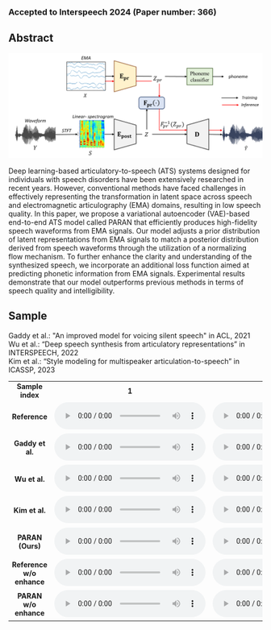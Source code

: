### Accepted to Interspeech 2024 (Paper number: 366)

## Abstract

<img src='demo_architecture.png'>

Deep learning-based articulatory-to-speech (ATS) systems designed for individuals with speech disorders have been extensively researched in recent years. However, conventional methods have faced challenges in effectively representing the transformation in latent space across speech and electromagnetic articulography (EMA) domains, resulting in low speech quality. In this paper, we propose a variational autoencoder (VAE)-based end-to-end ATS model called PARAN that efficiently produces high-fidelity speech waveforms from EMA signals. Our model adjusts a prior distribution of latent representations from EMA signals to match a posterior distribution derived from speech waveforms through the utilization of a normalizing flow mechanism. To further enhance the clarity and understanding of the synthesized speech, we incorporate an additional loss function aimed at predicting phonetic information from EMA signals. Experimental results demonstrate that our model outperforms previous methods in terms of speech quality and intelligibility.

## Sample

Gaddy et al.: "An improved model for voicing silent speech" in ACL, 2021 <br>
Wu et al.: “Deep speech synthesis from articulatory representations” in INTERSPEECH, 2022 <br>
Kim et al.: “Style modeling for multispeaker articulation-to-speech” in ICASSP, 2023 <br>


<table style="width: 100%; word-wrap: normal; text-align: center;" borded="1" border-collapse="collapse">
<tr>
<td style="column-width: 50\%"><strong>Sample index</strong></td>
<td style="column-width: 20\%"><strong>1</strong></td>
<td style="column-width: 20\%"><strong>2</strong></td>
<td style="column-width: 20\%"><strong>3</strong></td>
<td style="column-width: 20\%"><strong>4</strong></td>
<td style="column-width: 20\%"><strong>5</strong></td>
<td style="column-width: 20\%"><strong>6</strong></td>
<td style="column-width: 20\%"><strong>7</strong></td>
<td style="column-width: 20\%"><strong>8</strong></td>
<td style="column-width: 20\%"><strong>9</strong></td>
<td style="column-width: 20\%"><strong>10</strong></td>
<td style="column-width: 20\%"><strong>11</strong></td>
<td style="column-width: 20\%"><strong>12</strong></td>
<td style="column-width: 20\%"><strong>13</strong></td>
<td style="column-width: 20\%"><strong>14</strong></td>
<td style="column-width: 20\%"><strong>15</strong></td>
<td style="column-width: 20\%"><strong>16</strong></td>
<td style="column-width: 20\%"><strong>17</strong></td>
<td style="column-width: 20\%"><strong>18</strong></td>
<td style="column-width: 20\%"><strong>19</strong></td>
<td style="column-width: 20\%"><strong>20</strong></td>
<td style="column-width: 20\%"><strong>21</strong></td>
<td style="column-width: 20\%"><strong>22</strong></td>
<td style="column-width: 20\%"><strong>23</strong></td>
<td style="column-width: 20\%"><strong>24</strong></td>
</tr>
<tr>
<td style="column-width: 50\%"><strong>Reference</strong></td>
 <td><audio controls><source src='./demo_sample/ref/ref_F01_B04_S21_R01_N.wav'></audio></td>
<td><audio controls><source src='./demo_sample/ref/ref_F01_B06_S44_R01_N.wav'></audio></td>
<td><audio controls><source src='./demo_sample/ref/ref_F01_B07_S03_R01_F.wav'></audio></td>
<td><audio controls><source src='./demo_sample/ref/ref_F02_B01_S15_R01_F.wav'></audio></td>
<td><audio controls><source src='./demo_sample/ref/ref_F02_B03_S26_R01_N.wav'></audio></td>
<td><audio controls><source src='./demo_sample/ref/ref_F02_B10_S49_R01_N.wav'></audio></td>
<td><audio controls><source src='./demo_sample/ref/ref_F03_B01_S08_R01_N.wav'></audio></td>
<td><audio controls><source src='./demo_sample/ref/ref_F03_B06_S15_R01_F.wav'></audio></td>
<td><audio controls><source src='./demo_sample/ref/ref_F03_B07_S60_R01_N.wav'></audio></td>
<td><audio controls><source src='./demo_sample/ref/ref_F04_B02_S28_R02_N.wav'></audio></td>
<td><audio controls><source src='./demo_sample/ref/ref_F04_B02_S42_R01_F.wav'></audio></td>
<td><audio controls><source src='./demo_sample/ref/ref_F04_B09_S47_R01_N.wav'></audio></td>
<td><audio controls><source src='./demo_sample/ref/ref_M01_B03_S23_R01_N.wav'></audio></td>
<td><audio controls><source src='./demo_sample/ref/ref_M01_B06_S55_R01_N.wav'></audio></td>
<td><audio controls><source src='./demo_sample/ref/ref_M01_B08_S55_R01_F.wav'></audio></td>
<td><audio controls><source src='./demo_sample/ref/ref_M02_B01_S51_R01_N.wav'></audio></td>
<td><audio controls><source src='./demo_sample/ref/ref_M02_B10_S02_R01_N.wav'></audio></td>
<td><audio controls><source src='./demo_sample/ref/ref_M02_B11_S20_R01_N.wav'></audio></td>
<td><audio controls><source src='./demo_sample/ref/ref_M03_B02_S20_R01_N.wav'></audio></td>
<td><audio controls><source src='./demo_sample/ref/ref_M03_B04_S01_R01_F.wav'></audio></td>
<td><audio controls><source src='./demo_sample/ref/ref_M03_B10_S59_R01_N.wav'></audio></td>
<td><audio controls><source src='./demo_sample/ref/ref_M04_B03_S08_R01_N.wav'></audio></td>
<td><audio controls><source src='./demo_sample/ref/ref_M04_B03_S58_R02_N.wav'></audio></td>
<td><audio controls><source src='./demo_sample/ref/ref_M04_B10_S39_R01_F.wav'></audio></td>
</tr>
<tr>
<td style="column-width: 50\%"><strong>Gaddy et al.</strong></td>
 <td><audio controls><source src='./demo_sample/baseline/F01_B04_S21_R01_N.wav'></audio></td>
<td><audio controls><source src='./demo_sample/baseline/F01_B06_S44_R01_N.wav'></audio></td>
<td><audio controls><source src='./demo_sample/baseline/F01_B07_S03_R01_F.wav'></audio></td>
<td><audio controls><source src='./demo_sample/baseline/F02_B01_S15_R01_F.wav'></audio></td>
<td><audio controls><source src='./demo_sample/baseline/F02_B03_S26_R01_N.wav'></audio></td>
<td><audio controls><source src='./demo_sample/baseline/F02_B10_S49_R01_N.wav'></audio></td>
<td><audio controls><source src='./demo_sample/baseline/F03_B01_S08_R01_N.wav'></audio></td>
<td><audio controls><source src='./demo_sample/baseline/F03_B06_S15_R01_F.wav'></audio></td>
<td><audio controls><source src='./demo_sample/baseline/F03_B07_S60_R01_N.wav'></audio></td>
<td><audio controls><source src='./demo_sample/baseline/F04_B02_S28_R02_N.wav'></audio></td>
<td><audio controls><source src='./demo_sample/baseline/F04_B02_S42_R01_F.wav'></audio></td>
<td><audio controls><source src='./demo_sample/baseline/F04_B09_S47_R01_N.wav'></audio></td>
<td><audio controls><source src='./demo_sample/baseline/M01_B03_S23_R01_N.wav'></audio></td>
<td><audio controls><source src='./demo_sample/baseline/M01_B06_S55_R01_N.wav'></audio></td>
<td><audio controls><source src='./demo_sample/baseline/M01_B08_S55_R01_F.wav'></audio></td>
<td><audio controls><source src='./demo_sample/baseline/M02_B01_S51_R01_N.wav'></audio></td>
<td><audio controls><source src='./demo_sample/baseline/M02_B10_S02_R01_N.wav'></audio></td>
<td><audio controls><source src='./demo_sample/baseline/M02_B11_S20_R01_N.wav'></audio></td>
<td><audio controls><source src='./demo_sample/baseline/M03_B02_S20_R01_N.wav'></audio></td>
<td><audio controls><source src='./demo_sample/baseline/M03_B04_S01_R01_F.wav'></audio></td>
<td><audio controls><source src='./demo_sample/baseline/M03_B10_S59_R01_N.wav'></audio></td>
<td><audio controls><source src='./demo_sample/baseline/M04_B03_S08_R01_N.wav'></audio></td>
<td><audio controls><source src='./demo_sample/baseline/M04_B03_S58_R02_N.wav'></audio></td>
<td><audio controls><source src='./demo_sample/baseline/M04_B10_S39_R01_F.wav'></audio></td>
</tr>
<tr>
<td style="column-width: 50\%"><strong>Wu et al.</strong></td>
<td><audio controls><source src='./demo_sample/deep/F01_B04_S21_R01_N.wav'></audio></td>
<td><audio controls><source src='./demo_sample/deep/F01_B06_S44_R01_N.wav'></audio></td>
<td><audio controls><source src='./demo_sample/deep/F01_B07_S03_R01_F.wav'></audio></td>
<td><audio controls><source src='./demo_sample/deep/F02_B01_S15_R01_F.wav'></audio></td>
<td><audio controls><source src='./demo_sample/deep/F02_B03_S26_R01_N.wav'></audio></td>
<td><audio controls><source src='./demo_sample/deep/F02_B10_S49_R01_N.wav'></audio></td>
<td><audio controls><source src='./demo_sample/deep/F03_B01_S08_R01_N.wav'></audio></td>
<td><audio controls><source src='./demo_sample/deep/F03_B06_S15_R01_F.wav'></audio></td>
<td><audio controls><source src='./demo_sample/deep/F03_B07_S60_R01_N.wav'></audio></td>
<td><audio controls><source src='./demo_sample/deep/F04_B02_S28_R02_N.wav'></audio></td>
<td><audio controls><source src='./demo_sample/deep/F04_B02_S42_R01_F.wav'></audio></td>
<td><audio controls><source src='./demo_sample/deep/F04_B09_S47_R01_N.wav'></audio></td>
<td><audio controls><source src='./demo_sample/deep/M01_B03_S23_R01_N.wav'></audio></td>
<td><audio controls><source src='./demo_sample/deep/M01_B06_S55_R01_N.wav'></audio></td>
<td><audio controls><source src='./demo_sample/deep/M01_B08_S55_R01_F.wav'></audio></td>
<td><audio controls><source src='./demo_sample/deep/M02_B01_S51_R01_N.wav'></audio></td>
<td><audio controls><source src='./demo_sample/deep/M02_B10_S02_R01_N.wav'></audio></td>
<td><audio controls><source src='./demo_sample/deep/M02_B11_S20_R01_N.wav'></audio></td>
<td><audio controls><source src='./demo_sample/deep/M03_B02_S20_R01_N.wav'></audio></td>
<td><audio controls><source src='./demo_sample/deep/M03_B04_S01_R01_F.wav'></audio></td>
<td><audio controls><source src='./demo_sample/deep/M03_B10_S59_R01_N.wav'></audio></td>
<td><audio controls><source src='./demo_sample/deep/M04_B03_S08_R01_N.wav'></audio></td>
<td><audio controls><source src='./demo_sample/deep/M04_B03_S58_R02_N.wav'></audio></td>
<td><audio controls><source src='./demo_sample/deep/M04_B10_S39_R01_F.wav'></audio></td>
<tr>
<td style="column-width: 50\%"><strong>Kim et al.</strong></td>
 <td><audio controls><source src='./demo_sample/msota/F01_B04_S21_R01_N.wav'></audio></td>
<td><audio controls><source src='./demo_sample/msota/F01_B06_S44_R01_N.wav'></audio></td>
<td><audio controls><source src='./demo_sample/msota/F01_B07_S03_R01_F.wav'></audio></td>
<td><audio controls><source src='./demo_sample/msota/F02_B01_S15_R01_F.wav'></audio></td>
<td><audio controls><source src='./demo_sample/msota/F02_B03_S26_R01_N.wav'></audio></td>
<td><audio controls><source src='./demo_sample/msota/F02_B10_S49_R01_N.wav'></audio></td>
<td><audio controls><source src='./demo_sample/msota/F03_B01_S08_R01_N.wav'></audio></td>
<td><audio controls><source src='./demo_sample/msota/F03_B06_S15_R01_F.wav'></audio></td>
<td><audio controls><source src='./demo_sample/msota/F03_B07_S60_R01_N.wav'></audio></td>
<td><audio controls><source src='./demo_sample/msota/F04_B02_S28_R02_N.wav'></audio></td>
<td><audio controls><source src='./demo_sample/msota/F04_B02_S42_R01_F.wav'></audio></td>
<td><audio controls><source src='./demo_sample/msota/F04_B09_S47_R01_N.wav'></audio></td>
<td><audio controls><source src='./demo_sample/msota/M01_B03_S23_R01_N.wav'></audio></td>
<td><audio controls><source src='./demo_sample/msota/M01_B06_S55_R01_N.wav'></audio></td>
<td><audio controls><source src='./demo_sample/msota/M01_B08_S55_R01_F.wav'></audio></td>
<td><audio controls><source src='./demo_sample/msota/M02_B01_S51_R01_N.wav'></audio></td>
<td><audio controls><source src='./demo_sample/msota/M02_B10_S02_R01_N.wav'></audio></td>
<td><audio controls><source src='./demo_sample/msota/M02_B11_S20_R01_N.wav'></audio></td>
<td><audio controls><source src='./demo_sample/msota/M03_B02_S20_R01_N.wav'></audio></td>
<td><audio controls><source src='./demo_sample/msota/M03_B04_S01_R01_F.wav'></audio></td>
<td><audio controls><source src='./demo_sample/msota/M03_B10_S59_R01_N.wav'></audio></td>
<td><audio controls><source src='./demo_sample/msota/M04_B03_S08_R01_N.wav'></audio></td>
<td><audio controls><source src='./demo_sample/msota/M04_B03_S58_R02_N.wav'></audio></td>
<td><audio controls><source src='./demo_sample/msota/M04_B10_S39_R01_F.wav'></audio></td>
</tr>
<tr>
<td style="column-width: 50\%"><strong>PARAN (Ours)</strong></td>
  <td><audio controls><source src='./demo_sample/ours/F01_B04_S21_R01_N.wav'></audio></td>
<td><audio controls><source src='./demo_sample/ours/F01_B06_S44_R01_N.wav'></audio></td>
<td><audio controls><source src='./demo_sample/ours/F01_B07_S03_R01_F.wav'></audio></td>
<td><audio controls><source src='./demo_sample/ours/F02_B01_S15_R01_F.wav'></audio></td>
<td><audio controls><source src='./demo_sample/ours/F02_B03_S26_R01_N.wav'></audio></td>
<td><audio controls><source src='./demo_sample/ours/F02_B10_S49_R01_N.wav'></audio></td>
<td><audio controls><source src='./demo_sample/ours/F03_B01_S08_R01_N.wav'></audio></td>
<td><audio controls><source src='./demo_sample/ours/F03_B06_S15_R01_F.wav'></audio></td>
<td><audio controls><source src='./demo_sample/ours/F03_B07_S60_R01_N.wav'></audio></td>
<td><audio controls><source src='./demo_sample/ours/F04_B02_S28_R02_N.wav'></audio></td>
<td><audio controls><source src='./demo_sample/ours/F04_B02_S42_R01_F.wav'></audio></td>
<td><audio controls><source src='./demo_sample/ours/F04_B09_S47_R01_N.wav'></audio></td>
<td><audio controls><source src='./demo_sample/ours/M01_B03_S23_R01_N.wav'></audio></td>
<td><audio controls><source src='./demo_sample/ours/M01_B06_S55_R01_N.wav'></audio></td>
<td><audio controls><source src='./demo_sample/ours/M01_B08_S55_R01_F.wav'></audio></td>
<td><audio controls><source src='./demo_sample/ours/M02_B01_S51_R01_N.wav'></audio></td>
<td><audio controls><source src='./demo_sample/ours/M02_B10_S02_R01_N.wav'></audio></td>
<td><audio controls><source src='./demo_sample/ours/M02_B11_S20_R01_N.wav'></audio></td>
<td><audio controls><source src='./demo_sample/ours/M03_B02_S20_R01_N.wav'></audio></td>
<td><audio controls><source src='./demo_sample/ours/M03_B04_S01_R01_F.wav'></audio></td>
<td><audio controls><source src='./demo_sample/ours/M03_B10_S59_R01_N.wav'></audio></td>
<td><audio controls><source src='./demo_sample/ours/M04_B03_S08_R01_N.wav'></audio></td>
<td><audio controls><source src='./demo_sample/ours/M04_B03_S58_R02_N.wav'></audio></td>
<td><audio controls><source src='./demo_sample/ours/M04_B10_S39_R01_F.wav'></audio></td>
</tr>

<tr>
<td style="column-width: 50\%"><strong>Reference w/o enhance</strong></td>
<td><audio controls><source src='./demo_sample/ref_wo_enh/ref_wo_enh_F01_B04_S21_R01_N.wav'></audio></td>
<td><audio controls><source src='./demo_sample/ref_wo_enh/ref_wo_enh_F01_B06_S44_R01_N.wav'></audio></td>
<td><audio controls><source src='./demo_sample/ref_wo_enh/ref_wo_enh_F01_B07_S03_R01_F.wav'></audio></td>
<td><audio controls><source src='./demo_sample/ref_wo_enh/ref_wo_enh_F02_B01_S15_R01_F.wav'></audio></td>
<td><audio controls><source src='./demo_sample/ref_wo_enh/ref_wo_enh_F02_B03_S26_R01_N.wav'></audio></td>
<td><audio controls><source src='./demo_sample/ref_wo_enh/ref_wo_enh_F02_B10_S49_R01_N.wav'></audio></td>
<td><audio controls><source src='./demo_sample/ref_wo_enh/ref_wo_enh_F03_B01_S08_R01_N.wav'></audio></td>
<td><audio controls><source src='./demo_sample/ref_wo_enh/ref_wo_enh_F03_B06_S15_R01_F.wav'></audio></td>
<td><audio controls><source src='./demo_sample/ref_wo_enh/ref_wo_enh_F03_B07_S60_R01_N.wav'></audio></td>
<td><audio controls><source src='./demo_sample/ref_wo_enh/ref_wo_enh_F04_B02_S28_R02_N.wav'></audio></td>
<td><audio controls><source src='./demo_sample/ref_wo_enh/ref_wo_enh_F04_B02_S42_R01_F.wav'></audio></td>
<td><audio controls><source src='./demo_sample/ref_wo_enh/ref_wo_enh_F04_B09_S47_R01_N.wav'></audio></td>
<td><audio controls><source src='./demo_sample/ref_wo_enh/ref_wo_enh_M01_B03_S23_R01_N.wav'></audio></td>
<td><audio controls><source src='./demo_sample/ref_wo_enh/ref_wo_enh_M01_B06_S55_R01_N.wav'></audio></td>
<td><audio controls><source src='./demo_sample/ref_wo_enh/ref_wo_enh_M01_B08_S55_R01_F.wav'></audio></td>
<td><audio controls><source src='./demo_sample/ref_wo_enh/ref_wo_enh_M02_B01_S51_R01_N.wav'></audio></td>
<td><audio controls><source src='./demo_sample/ref_wo_enh/ref_wo_enh_M02_B10_S02_R01_N.wav'></audio></td>
<td><audio controls><source src='./demo_sample/ref_wo_enh/ref_wo_enh_M02_B11_S20_R01_N.wav'></audio></td>
<td><audio controls><source src='./demo_sample/ref_wo_enh/ref_wo_enh_M03_B02_S20_R01_N.wav'></audio></td>
<td><audio controls><source src='./demo_sample/ref_wo_enh/ref_wo_enh_M03_B04_S01_R01_F.wav'></audio></td>
<td><audio controls><source src='./demo_sample/ref_wo_enh/ref_wo_enh_M03_B10_S59_R01_N.wav'></audio></td>
<td><audio controls><source src='./demo_sample/ref_wo_enh/ref_wo_enh_M04_B03_S08_R01_N.wav'></audio></td>
<td><audio controls><source src='./demo_sample/ref_wo_enh/ref_wo_enh_M04_B03_S58_R02_N.wav'></audio></td>
<td><audio controls><source src='./demo_sample/ref_wo_enh/ref_wo_enh_M04_B10_S39_R01_F.wav'></audio></td>
</tr>
<tr>
<td style="column-width: 50\%"><strong>PARAN w/o enhance</strong></td>
<td><audio controls><source src='./demo_sample/ablation/F01_B04_S21_R01_N.wav'></audio></td>
<td><audio controls><source src='./demo_sample/ablation/F01_B06_S44_R01_N.wav'></audio></td>
<td><audio controls><source src='./demo_sample/ablation/F01_B07_S03_R01_F.wav'></audio></td>
<td><audio controls><source src='./demo_sample/ablation/F02_B01_S15_R01_F.wav'></audio></td>
<td><audio controls><source src='./demo_sample/ablation/F02_B03_S26_R01_N.wav'></audio></td>
<td><audio controls><source src='./demo_sample/ablation/F02_B10_S49_R01_N.wav'></audio></td>
<td><audio controls><source src='./demo_sample/ablation/F03_B01_S08_R01_N.wav'></audio></td>
<td><audio controls><source src='./demo_sample/ablation/F03_B06_S15_R01_F.wav'></audio></td>
<td><audio controls><source src='./demo_sample/ablation/F03_B07_S60_R01_N.wav'></audio></td>
<td><audio controls><source src='./demo_sample/ablation/F04_B02_S28_R02_N.wav'></audio></td>
<td><audio controls><source src='./demo_sample/ablation/F04_B02_S42_R01_F.wav'></audio></td>
<td><audio controls><source src='./demo_sample/ablation/F04_B09_S47_R01_N.wav'></audio></td>
<td><audio controls><source src='./demo_sample/ablation/M01_B03_S23_R01_N.wav'></audio></td>
<td><audio controls><source src='./demo_sample/ablation/M01_B06_S55_R01_N.wav'></audio></td>
<td><audio controls><source src='./demo_sample/ablation/M01_B08_S55_R01_F.wav'></audio></td>
<td><audio controls><source src='./demo_sample/ablation/M02_B01_S51_R01_N.wav'></audio></td>
<td><audio controls><source src='./demo_sample/ablation/M02_B10_S02_R01_N.wav'></audio></td>
<td><audio controls><source src='./demo_sample/ablation/M02_B11_S20_R01_N.wav'></audio></td>
<td><audio controls><source src='./demo_sample/ablation/M03_B02_S20_R01_N.wav'></audio></td>
<td><audio controls><source src='./demo_sample/ablation/M03_B04_S01_R01_F.wav'></audio></td>
<td><audio controls><source src='./demo_sample/ablation/M03_B10_S59_R01_N.wav'></audio></td>
<td><audio controls><source src='./demo_sample/ablation/M04_B03_S08_R01_N.wav'></audio></td>
<td><audio controls><source src='./demo_sample/ablation/M04_B03_S58_R02_N.wav'></audio></td>
<td><audio controls><source src='./demo_sample/ablation/M04_B10_S39_R01_F.wav'></audio></td>
</tr>
